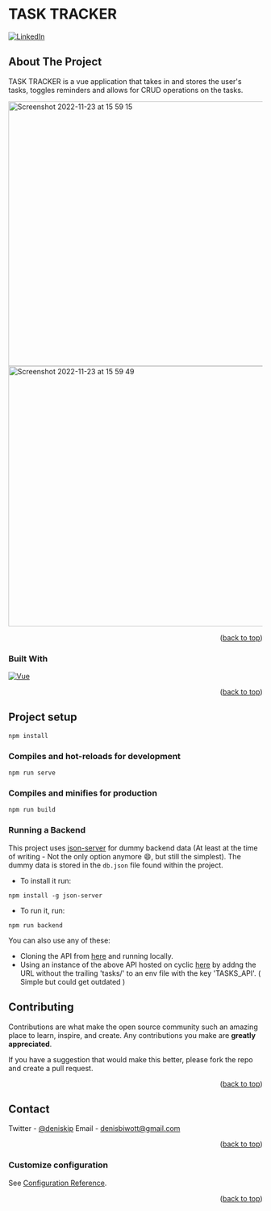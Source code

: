 # TASK TRACKER

<a name="readme-top"></a>

[![LinkedIn][linkedin-shield]][linkedin-url]

<!-- ABOUT THE PROJECT -->

## About The Project

TASK TRACKER is a vue application that takes in and stores the user's tasks, toggles reminders and allows
for CRUD operations on the tasks.

<img width="524" alt="Screenshot 2022-11-23 at 15 59 15" src="https://user-images.githubusercontent.com/52312209/203805882-b8043d79-4816-4a3c-a031-6e6fec2b657d.png">
<img width="515" alt="Screenshot 2022-11-23 at 15 59 49" src="https://user-images.githubusercontent.com/52312209/203805921-a72e63f5-9a9c-4930-bd10-a68583ba4a53.png">

<p align="right">(<a href="#readme-top">back to top</a>)</p>

### Built With

[![Vue][vue.js]][vue-url]

<p align="right">(<a href="#readme-top">back to top</a>)</p>

## Project setup

```
npm install
```

### Compiles and hot-reloads for development

```
npm run serve
```

### Compiles and minifies for production

```
npm run build
```

### Running a Backend

This project uses [json-server](https://www.npmjs.com/package/json-server) for dummy backend data (At least at the time of writing - Not the only option anymore 😄, but still the simplest). The dummy data is stored in the `db.json` file found within the project.

- To install it run:

```
npm install -g json-server
```

- To run it, run:

```
npm run backend
```

You can also use any of these:

- Cloning the API from [here](https://github.com/DenisBiwott/Task-Tracker-API) and running locally.
- Using an instance of the above API hosted on cyclic [here](https://puce-kingfisher-tutu.cyclic.app/tasks/)
  by addng the URL without the trailing 'tasks/' to an env file with the key 'TASKS_API'. ( Simple but could get outdated )

<!-- CONTRIBUTING -->

## Contributing

Contributions are what make the open source community such an amazing place to learn, inspire, and create. Any contributions you make are **greatly appreciated**.

If you have a suggestion that would make this better, please fork the repo and create a pull request.

<p align="right">(<a href="#readme-top">back to top</a>)</p>

<!-- CONTACT -->

## Contact

Twitter - [@deniskip](https://twitter.com/deniskip)
Email - denisbiwott@gmail.com

<p align="right">(<a href="#readme-top">back to top</a>)</p>

### Customize configuration

See [Configuration Reference](https://cli.vuejs.org/config/).

<p align="right">(<a href="#readme-top">back to top</a>)</p>

<!-- MARKDOWN LINKS & IMAGES -->
<!-- https://www.markdownguide.org/basic-syntax/#reference-style-links -->

[contributors-shield]: https://img.shields.io/github/contributors/othneildrew/Best-README-Template.svg?style=for-the-badge
[contributors-url]: https://github.com/othneildrew/Best-README-Template/graphs/contributors
[forks-shield]: https://img.shields.io/github/forks/othneildrew/Best-README-Template.svg?style=for-the-badge
[forks-url]: https://github.com/othneildrew/Best-README-Template/network/members
[stars-shield]: https://img.shields.io/github/stars/othneildrew/Best-README-Template.svg?style=for-the-badge
[stars-url]: https://github.com/othneildrew/Best-README-Template/stargazers
[issues-shield]: https://img.shields.io/github/issues/othneildrew/Best-README-Template.svg?style=for-the-badge
[issues-url]: https://github.com/othneildrew/Best-README-Template/issues
[license-shield]: https://img.shields.io/github/license/othneildrew/Best-README-Template.svg?style=for-the-badge
[license-url]: https://github.com/othneildrew/Best-README-Template/blob/master/LICENSE.txt
[linkedin-shield]: https://img.shields.io/badge/-LinkedIn-black.svg?style=for-the-badge&logo=linkedin&colorB=555
[linkedin-url]: https://www.linkedin.com/in/denis-b-a08620111
[product-screenshot]: images/screenshot.png
[next.js]: https://img.shields.io/badge/next.js-000000?style=for-the-badge&logo=nextdotjs&logoColor=white
[next-url]: https://nextjs.org/
[react.js]: https://img.shields.io/badge/React-20232A?style=for-the-badge&logo=react&logoColor=61DAFB
[react-url]: https://reactjs.org/
[vue.js]: https://img.shields.io/badge/Vue.js-35495E?style=for-the-badge&logo=vuedotjs&logoColor=4FC08D
[vue-url]: https://vuejs.org/
[angular.io]: https://img.shields.io/badge/Angular-DD0031?style=for-the-badge&logo=angular&logoColor=white
[angular-url]: https://angular.io/
[svelte.dev]: https://img.shields.io/badge/Svelte-4A4A55?style=for-the-badge&logo=svelte&logoColor=FF3E00
[svelte-url]: https://svelte.dev/
[laravel.com]: https://img.shields.io/badge/Laravel-FF2D20?style=for-the-badge&logo=laravel&logoColor=white
[laravel-url]: https://laravel.com
[bootstrap.com]: https://img.shields.io/badge/Bootstrap-563D7C?style=for-the-badge&logo=bootstrap&logoColor=white
[bootstrap-url]: https://getbootstrap.com
[jquery.com]: https://img.shields.io/badge/jQuery-0769AD?style=for-the-badge&logo=jquery&logoColor=white
[jquery-url]: https://jquery.com
